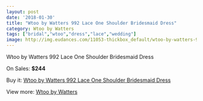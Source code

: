```yaml
---
layout: post
date: '2018-01-30'
title: "Wtoo by Watters 992 Lace One Shoulder Bridesmaid Dress"
category: Wtoo by Watters 
tags: ["bridal","wtoo","dress","lace","wedding"]
image: http://img.eudances.com/11053-thickbox_default/wtoo-by-watters-992-lace-one-shoulder-bridesmaid-dress.jpg
---
```

Wtoo by Watters 992 Lace One Shoulder Bridesmaid Dress

On Sales: **$244**
<a href="https://www.eudances.com/en/wtoo-by-watters/3526-wtoo-by-watters-992-lace-one-shoulder-bridesmaid-dress.html"><amp-img layout="responsive" width="600" height="600" src="//img.eudances.com/11053-thickbox_default/wtoo-by-watters-992-lace-one-shoulder-bridesmaid-dress.jpg" alt="Wtoo by Watters 992 Lace One Shoulder Bridesmaid Dress 0" /></a>
<a href="https://www.eudances.com/en/wtoo-by-watters/3526-wtoo-by-watters-992-lace-one-shoulder-bridesmaid-dress.html"><amp-img layout="responsive" width="600" height="600" src="//img.eudances.com/11055-thickbox_default/wtoo-by-watters-992-lace-one-shoulder-bridesmaid-dress.jpg" alt="Wtoo by Watters 992 Lace One Shoulder Bridesmaid Dress 1" /></a>
<a href="https://www.eudances.com/en/wtoo-by-watters/3526-wtoo-by-watters-992-lace-one-shoulder-bridesmaid-dress.html"><amp-img layout="responsive" width="600" height="600" src="//img.eudances.com/11054-thickbox_default/wtoo-by-watters-992-lace-one-shoulder-bridesmaid-dress.jpg" alt="Wtoo by Watters 992 Lace One Shoulder Bridesmaid Dress 2" /></a>

Buy it: [Wtoo by Watters 992 Lace One Shoulder Bridesmaid Dress](https://www.eudances.com/en/wtoo-by-watters/3526-wtoo-by-watters-992-lace-one-shoulder-bridesmaid-dress.html "Wtoo by Watters 992 Lace One Shoulder Bridesmaid Dress")

View more: [Wtoo by Watters ](https://www.eudances.com/en/67-wtoo-by-watters "Wtoo by Watters ")